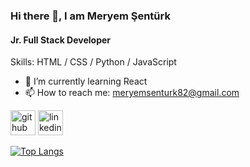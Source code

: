 ### Hi there 👋, I am Meryem Şentürk
#### Jr. Full Stack Developer

Skills: HTML / CSS / Python / JavaScript

- 🌱 I’m currently learning React 
- 📫 How to reach me: meryemsenturk82@gmail.com 


[<img src='https://cdn.jsdelivr.net/npm/simple-icons@3.0.1/icons/github.svg' alt='github' height='40'>](https://github.com/MeryemSenturk)       [<img src='https://cdn-icons-png.freepik.com/256/3536/3536505.png?ga=GA1.1.1943572013.1707463004&semt=ais' alt='linkedin' height='40'>](www.linkedin.com/in/meryemaydemir)



[![Top Langs](https://github-readme-stats.vercel.app/api/top-langs/?username=MeryemSenturk)](https://github.com/anuraghazra/github-readme-stats)

